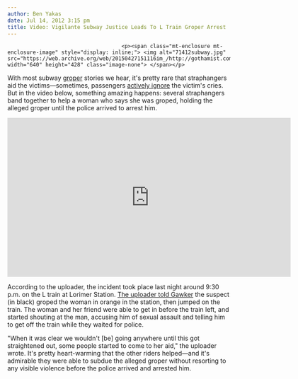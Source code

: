 ```yaml
---
author: Ben Yakas
date: Jul 14, 2012 3:15 pm
title: Video: Vigilante Subway Justice Leads To L Train Groper Arrest
---
```


	
										<p><span class="mt-enclosure mt-enclosure-image" style="display: inline;"> <img alt="71412subway.jpg" src="https://web.archive.org/web/20150427151116im_/http://gothamist.com/attachments/byakas/71412subway.jpg" width="640" height="428" class="image-none"> </span></p>

<p>With most subway <a href="https://web.archive.org/web/20150427151116/http://gothamist.com/tags/groping">groper</a> stories we hear, it&apos;s pretty rare that straphangers aid the victims&#x2014;sometimes, passengers <a href="https://web.archive.org/web/20150427151116/http://gothamist.com/2011/11/04/subway_groping_victim_surprised_oth.php">actively ignore</a> the victim&apos;s cries. But in the video below, something amazing happens: several straphangers band together to help a woman who says she was groped, holding the alleged groper until the police arrived to arrest him.</p>

<p><iframe width="640" height="360" src="https://web.archive.org/web/20150427151116if_/http://www.youtube.com/embed/wtvRT2lCZaE" frameborder="0" allowfullscreen></iframe></p>

<p>According to the uploader, the incident took place last night around 9:30 p.m. on the L train at Lorimer Station. <a href="https://web.archive.org/web/20150427151116/http://gawker.com/5926042/bystander-captures-video-of-fight-and-arrest-on-l-train">The uploader told Gawker</a> the suspect (in black) groped the woman in orange in the station, then jumped on the train. The woman and her friend were able to get in before the train left, and started shouting at the man, accusing him of sexual assault and telling him to get off the train while they waited for police. </p>

<p>&quot;When it was clear we wouldn&apos;t [be] going anywhere until this got straightened out, some people started to come to her aid,&quot; the uploader wrote. It&apos;s pretty heart-warming that the other riders helped&#x2014;and it&apos;s admirable they were able to subdue the alleged groper without resorting to any visible violence before the police arrived and arrested him.<br>
</p>					
										
									
				